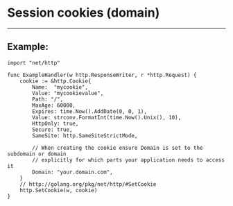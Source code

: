 # Session cookies (domain)
-------

## Example:

	import "net/http"

	func ExampleHandler(w http.ResponseWriter, r *http.Request) {
		cookie := &http.Cookie{
			Name:  "mycookie",
			Value: "mycookievalue",
			Path: "/",
			MaxAge: 60000,
			Expires: time.Now().AddDate(0, 0, 1),
			Value: strconv.FormatInt(time.Now().Unix(), 10),
			HttpOnly: true,
			Secure: true,
			SameSite: http.SameSiteStrictMode,

			// When creating the cookie ensure Domain is set to the subdomain or domain
			// explicitly for which parts your application needs to access it
			Domain: "your.domain.com",
		}
		// http://golang.org/pkg/net/http/#SetCookie
		http.SetCookie(w, cookie)
	}
